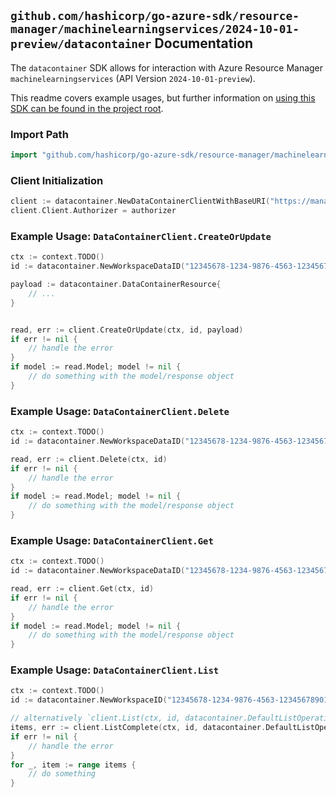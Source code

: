 
## `github.com/hashicorp/go-azure-sdk/resource-manager/machinelearningservices/2024-10-01-preview/datacontainer` Documentation

The `datacontainer` SDK allows for interaction with Azure Resource Manager `machinelearningservices` (API Version `2024-10-01-preview`).

This readme covers example usages, but further information on [using this SDK can be found in the project root](https://github.com/hashicorp/go-azure-sdk/tree/main/docs).

### Import Path

```go
import "github.com/hashicorp/go-azure-sdk/resource-manager/machinelearningservices/2024-10-01-preview/datacontainer"
```


### Client Initialization

```go
client := datacontainer.NewDataContainerClientWithBaseURI("https://management.azure.com")
client.Client.Authorizer = authorizer
```


### Example Usage: `DataContainerClient.CreateOrUpdate`

```go
ctx := context.TODO()
id := datacontainer.NewWorkspaceDataID("12345678-1234-9876-4563-123456789012", "example-resource-group", "workspaceName", "dataName")

payload := datacontainer.DataContainerResource{
	// ...
}


read, err := client.CreateOrUpdate(ctx, id, payload)
if err != nil {
	// handle the error
}
if model := read.Model; model != nil {
	// do something with the model/response object
}
```


### Example Usage: `DataContainerClient.Delete`

```go
ctx := context.TODO()
id := datacontainer.NewWorkspaceDataID("12345678-1234-9876-4563-123456789012", "example-resource-group", "workspaceName", "dataName")

read, err := client.Delete(ctx, id)
if err != nil {
	// handle the error
}
if model := read.Model; model != nil {
	// do something with the model/response object
}
```


### Example Usage: `DataContainerClient.Get`

```go
ctx := context.TODO()
id := datacontainer.NewWorkspaceDataID("12345678-1234-9876-4563-123456789012", "example-resource-group", "workspaceName", "dataName")

read, err := client.Get(ctx, id)
if err != nil {
	// handle the error
}
if model := read.Model; model != nil {
	// do something with the model/response object
}
```


### Example Usage: `DataContainerClient.List`

```go
ctx := context.TODO()
id := datacontainer.NewWorkspaceID("12345678-1234-9876-4563-123456789012", "example-resource-group", "workspaceName")

// alternatively `client.List(ctx, id, datacontainer.DefaultListOperationOptions())` can be used to do batched pagination
items, err := client.ListComplete(ctx, id, datacontainer.DefaultListOperationOptions())
if err != nil {
	// handle the error
}
for _, item := range items {
	// do something
}
```
